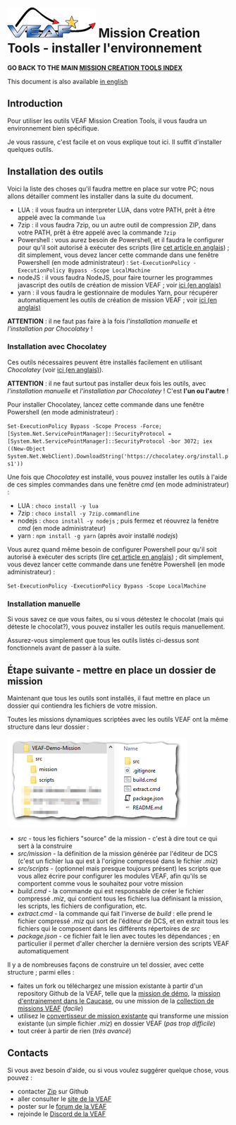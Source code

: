 # [![VEAF-logo]][VEAF website] Mission Creation Tools - installer l'environnement

**GO BACK TO THE MAIN [MISSION CREATION TOOLS INDEX](../index.md)**

This document is also available [in english](index.md)

## Introduction

Pour utiliser les outils VEAF Mission Creation Tools, il vous faudra un environnement bien spécifique.

Je vous rassure, c'est facile et on vous explique tout ici. Il suffit d'installer quelques outils.


## Installation des outils


Voici la liste des choses qu'il faudra mettre en place sur votre PC; nous allons détailler comment les installer dans la suite du document.

- LUA : il vous faudra un interpreter LUA, dans votre PATH, prêt à être appelé avec la commande `lua`
- 7zip : il vous faudra 7zip, ou un autre outil de compression ZIP, dans votre PATH, prêt à être appelé avec la commande `7zip`
- Powershell : vous aurez besoin de Powershell, et il faudra le configurer pour qu'il soit autorisé à exécuter des scripts (lire [cet article en anglais](https://docs.microsoft.com/en-us/powershell/module/microsoft.powershell.security/set-executionpolicy?view=powershell-7.1)) ; dit simplement, vous devez lancer cette commande dans une fenêtre Powershell (en mode administrateur) : `Set-ExecutionPolicy -ExecutionPolicy Bypass -Scope LocalMachine`
- nodeJS : il vous faudra NodeJS, pour faire tourner les programmes javascript des outils de création de mission VEAF ; voir [ici (en anglais)](https://nodejs.org/en/)
- yarn : il vous faudra le gestionnaire de modules Yarn, pour récupérer automatiquement les outils de création de mission VEAF ; voir [ici (en anglais)](https://yarnpkg.com/)

**ATTENTION** : il ne faut pas faire à la fois *l'installation manuelle* et *l'installation par Chocolatey* !

### Installation avec Chocolatey

Ces outils nécessaires peuvent être installés facilement en utilisant *Chocolatey* (voir [ici (en anglais)](https://chocolatey.org/)).

**ATTENTION** : il ne faut surtout pas installer deux fois les outils, avec *l'installation manuelle* et *l'installation par Chocolatey* ! C'est **l'un ou l'autre** !

Pour installer Chocolatey, lancez cette commande dans une fenêtre Powershell (en mode administrateur) :

`Set-ExecutionPolicy Bypass -Scope Process -Force; [System.Net.ServicePointManager]::SecurityProtocol = [System.Net.ServicePointManager]::SecurityProtocol -bor 3072; iex ((New-Object System.Net.WebClient).DownloadString('https://chocolatey.org/install.ps1'))`

Une fois que *Chocolatey* est installé, vous pouvez installer les outils à l'aide de ces simples commandes dans une fenêtre *cmd* (en mode administrateur) :

- LUA : `choco install -y lua`
- 7zip : `choco install -y 7zip.commandline`
- nodejs : `choco install -y nodejs` ; puis fermez et réouvrez la fenêtre *cmd* (en mode administrateur)
- yarn : `npm install -g yarn` (après avoir installé *nodejs*)

Vous aurez quand même besoin de configurer Powershell pour qu'il soit autorisé à exécuter des scripts (lire [cet article en anglais](https://docs.microsoft.com/en-us/powershell/module/microsoft.powershell.security/set-executionpolicy?view=powershell-7.1)) ; dit simplement, vous devez lancer cette commande dans une fenêtre Powershell (en mode administrateur) : 

`Set-ExecutionPolicy -ExecutionPolicy Bypass -Scope LocalMachine`

### Installation manuelle

Si vous savez ce que vous faites, ou si vous détestez le chocolat (mais qui déteste le chocolat?), vous pouvez installer les outils requis manuellement.

Assurez-vous simplement que tous les outils listés ci-dessus sont fonctionnels avant de passer à la suite.

## Étape suivante - mettre en place un dossier de mission

Maintenant que tous les outils sont installés, il faut mettre en place un dossier qui contiendra les fichiers de votre mission.

Toutes les missions dynamiques scriptées avec les outils VEAF ont la même structure dans leur dossier :

![demo-mission-structure]

* *src* - tous les fichiers "source" de la mission - c'est à dire tout ce qui sert à la construire
* *src/mission* - la définition de la mission générée par l'éditeur de DCS (c'est un fichier lua qui est à l'origine compressé dans le fichier *.miz*)
* *src/scripts* - (optionnel mais presque toujours présent) les scripts que vous allez écrire pour configurer les modules VEAF, afin qu'ils se comportent comme vous le souhaitez pour votre mission
* *build.cmd* - la commande qui est responsable de créer le fichier compressé *.miz*, qui contient tous les fichiers lua définisant la mission, les scripts, les fichiers de configuration, etc.
* *extract.cmd* - la commande qui fait l'inverse de *build* : elle prend le fichier compressé *.miz* qui sort de l'éditeur de DCS, et en extrait tous les fichiers qui le composent dans les différents répertoires de *src*
* *package.json* - ce fichier fait le lien avec toutes les dépendances ; en particulier il permet d'aller chercher la dernière version des scripts VEAF automatiquement

Il y a de nombreuses façons de construire un tel dossier, avec cette structure ; parmi elles :

* faites un fork ou téléchargez une mission existante à partir d'un repository Github de la VEAF, telle que la [mission de démo][VEAF-demo-mission-repository], la [mission d'entrainement dans le Caucase][VEAF-Open-Training-Mission-repository], ou une mission de la [collection de missions VEAF][VEAF-Multiplayer-Missions-repository] (*facile*)
* utilisez le [convertisseur de mission existante][VEAF-mission-converter-repository] qui transforme une mission existante (un simple fichier *.miz*) en dossier VEAF (*pas trop difficile*)
* tout créer à partir de rien (*très avancé*)

## Contacts

Si vous avez besoin d'aide, ou si vous voulez suggérer quelque chose, vous pouvez :

* contacter [Zip][Zip on Github] sur Github
* aller consulter le [site de la VEAF][VEAF website]
* poster sur le [forum de la VEAF][VEAF forum]
* rejoinde le [Discord de la VEAF][VEAF Discord]


[Badge-Discord]: https://img.shields.io/discord/471061487662792715?label=VEAF%20Discord&style=for-the-badge
[VEAF-logo]: ../.images/logo.png?raw=true
[VEAF Discord]: https://www.veaf.org/discord
[Zip on Github]: https://github.com/davidp57
[VEAF website]: https://www.veaf.org
[VEAF forum]: https://www.veaf.org/forum

[VEAF-Mission-Creation-Tools-repository]: https://github.com/VEAF/VEAF-Mission-Creation-Tools
[VEAF-mission-converter-repository]:https://github.com/VEAF/VEAF-mission-converter
[VEAF-demo-mission-repository]: https://github.com/VEAF/VEAF-Demo-Mission
[VEAF-Open-Training-Mission-repository]: https://github.com/VEAF/VEAF-Open-Training-Mission
[VEAF-Multiplayer-Missions-repository]: https://github.com/VEAF/VEAF-Multiplayer-Missions

[demo-mission-structure]: ../.images/demo-mission-structure.png
